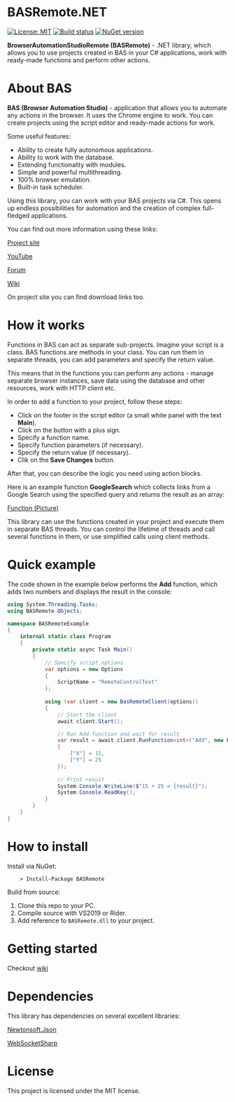 # BASRemote.NET

[![License: MIT](https://img.shields.io/badge/License-MIT-yellow.svg)](https://opensource.org/licenses/MIT)
[![Build status](https://ci.appveyor.com/api/projects/status/se1coyoqblwm0imd?svg=true)](https://ci.appveyor.com/project/CheshireCaat/basremote-net)
[![NuGet version](https://badge.fury.io/nu/BASRemote.svg)](https://badge.fury.io/nu/BASRemote)

**BrowserAutomationStudioRemote (BASRemote)** - .NET library, which allows you to use projects created in BAS in your C# applications, work with ready-made functions and perform other actions.

# About BAS

**BAS (Browser Automation Studio)** - application that allows you to automate any actions in the browser. It uses the Chrome engine to work. You can create projects using the script editor and ready-made actions for work.

Some useful features:
* Ability to create fully autonomous applications.
* Ability to work with the database.
* Extending functionality with modules.
* Simple and powerful multithreading.
* 100% browser emulation.
* Built-in task scheduler.

Using this library, you can work with your BAS projects via C#. This opens up endless possibilities for automation and the creation of complex full-fledged applications.

You can find out more information using these links:

[Project site](https://bablosoft.com/shop/BrowserAutomationStudio#)

[YouTube](https://www.youtube.com/channel/UC_fHAkJk4dNj8gnFbt55tHg)

[Forum](https://community.bablosoft.com/)

[Wiki](http://wiki.bablosoft.com/)

On project site you can find download links too.

# How it works

Functions in BAS can act as separate sub-projects. Imagine your script is a class. BAS functions are methods in your class. You can run them in separate threads, you can add parameters and specify the return value. 

This means that in the functions you can perform any actions - manage separate browser instances, save data using the database and other resources, work with HTTP client etc.

In order to add a function to your project, follow these steps:
* Click on the footer in the script editor (a small white panel with the text **Main**).
* Click on the button with a plus sign.
* Specify a function name.
* Specify function parameters (if necessary).
* Specify the return value (if necessary).
* Clik on the **Save Changes** button.

After that, you can describe the logic you need using action blocks.

Here is an example function **GoogleSearch** which collects links from a Google Search using the specified query and returns the result as an array:

[Function (Picture)](https://imgur.com/9VuhEN9)

This library can use the functions created in your project and execute them in separate BAS threads. You can control the lifetime of threads and call several functions in them, or use simplified calls using client methods.

# Quick example

The code shown in the example below performs the **Add** function, which adds two numbers and displays the result in the console:

```csharp
using System.Threading.Tasks;
using BASRemote.Objects;

namespace BASRemoteExample
{
    internal static class Program
    {
        private static async Task Main()
        {
            // Specify script options
            var options = new Options
            {
                ScriptName = "RemoteControlTest"
            };
            
            using (var client = new BasRemoteClient(options))
            {
                // Start the client
                await client.Start();

                // Run Add function and wait for result
                var result = await client.RunFunction<int>("Add", new Params
                {
                    ["X"] = 15,
                    ["Y"] = 25
                });
                
                // Print result
                System.Console.WriteLine($"15 + 25 = {result}");
                System.Console.ReadKey();
            }
        }
    }
}
```

# How to install

Install via NuGet:

```
	> Install-Package BASRemote
```

Build from source:

1. Clone this repo to your PC.
2. Compile source with VS2019 or Rider.
3. Add reference to ```BASRemote.dll``` to your project.

# Getting started

Checkout [wiki](https://github.com/CheshireCaat/BASRemote.NET/wiki)

# Dependencies
This library has dependencies on several excellent libraries:

[Newtonsoft.Json](https://github.com/JamesNK/Newtonsoft.Json)

[WebSocketSharp](https://github.com/sta/websocket-sharp)

# License
This project is licensed under the MIT license.